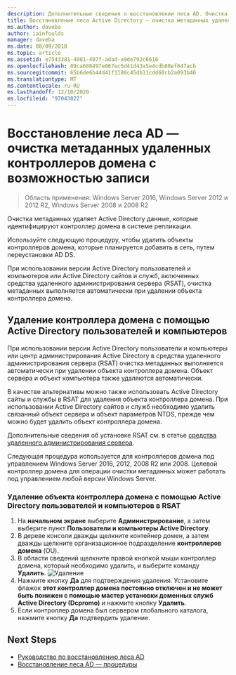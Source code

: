 ```yaml
---
description: Дополнительные сведения о восстановлении леса AD. Очистка метаданных удаленных контроллеров домена с возможностью записи
title: Восстановление леса Active Directory — очистка метаданных удаленных контроллеров домена
ms.author: daveba
author: iainfoulds
manager: daveba
ms.date: 08/09/2018
ms.topic: article
ms.assetid: e7543381-4081-407f-adad-a9de792c6616
ms.openlocfilehash: 09ca688497e067ec6d41d43a5e4cdb80ef647acb
ms.sourcegitcommit: 65b6de6b44d41f1180c45db11cdd60cb2a093b46
ms.translationtype: MT
ms.contentlocale: ru-RU
ms.lasthandoff: 12/10/2020
ms.locfileid: "97043022"
---
```

# <a name="ad-forest-recovery---cleaning-metadata-of-removed-writable-domain-controllers"></a>Восстановление леса AD — очистка метаданных удаленных контроллеров домена с возможностью записи

>Область применения: Windows Server 2016, Windows Server 2012 и 2012 R2, Windows Server 2008 и 2008 R2

Очистка метаданных удаляет Active Directory данные, которые идентифицируют контроллер домена в системе репликации.

Используйте следующую процедуру, чтобы удалить объекты контроллеров домена, которые планируется добавить в сеть, путем переустановки AD DS.

При использовании версии Active Directory пользователей и компьютеров или Active Directory сайтов и служб, включенных средства удаленного администрирования сервера (RSAT), очистка метаданных выполняется автоматически при удалении объекта контроллера домена.

## <a name="deleting-a-domain-controller-using-active-directory-users-and-computers"></a>Удаление контроллера домена с помощью Active Directory пользователей и компьютеров

При использовании версии Active Directory пользователи и компьютеры или центр администрирования Active Directory в средства удаленного администрирования сервера (RSAT) очистка метаданных выполняется автоматически при удалении объекта контроллера домена. Объект сервера и объект компьютера также удаляются автоматически.

В качестве альтернативы можно также использовать Active Directory сайты и службы в RSAT для удаления объекта контроллера домена. При использовании Active Directory сайтов и служб необходимо удалить связанный объект сервера и объект параметров NTDS, прежде чем можно будет удалить объект контроллера домена.

Дополнительные сведения об установке RSAT см. в статье [средства удаленного администрирования сервера](../../../remote/remote-server-administration-tools.md).

Следующая процедура используется для контроллеров домена под управлением Windows Server 2016, 2012, 2008 R2 или 2008. Целевой контроллер домена для операции очистки метаданных может работать под управлением любой версии Windows Server.

### <a name="to-delete-a-domain-controller-object-using-active-directory-users-and-computers-in-rsat"></a>Удаление объекта контроллера домена с помощью Active Directory пользователей и компьютеров в RSAT

1. На **начальном экране** выберите **Администрирование**, а затем выберите пункт **Пользователи и компьютеры Active Directory**.
2. В дереве консоли дважды щелкните контейнер домен, а затем дважды щелкните организационное подразделение **контроллеров домена** (OU).
3. В области сведений щелкните правой кнопкой мыши контроллер домена, который необходимо удалить, и выберите команду **Удалить**.
   ![Удаление](media/AD-Forest-Recovery-Cleaning-Metadata/delete1.png)
4. Нажмите кнопку **Да** для подтверждения удаления. Установите флажок **этот контроллер домена постоянно отключен и не может быть понижен с помощью мастер установки доменных служб Active Directory (Dcpromo)** и нажмите кнопку **Удалить**.
5. Если контроллер домена был сервером глобального каталога, нажмите кнопку **Да** подтвердить удаление.

## <a name="next-steps"></a>Next Steps

- [Руководство по восстановлению леса AD](AD-Forest-Recovery-Guide.md)
- [Восстановление леса AD — процедуры](AD-Forest-Recovery-Procedures.md)
